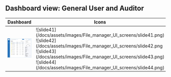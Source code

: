 ## Dashboard view: General User and Auditor
|Dashboard | Icons|
|----------|------|
| ![register](/docs/assets/images/File_manager_UI_screens/slide4.jpg) | ![slide41] (/docs/assets/images/File_manager_UI_screens/slide41.png) ![slide42] (/docs/assets/images/File_manager_UI_screens/slide42.png ![slide43] (/docs/assets/images/File_manager_UI_screens/slide43.png) ![slide44] (/docs/assets/images/File_manager_UI_screens/slide44.png)  |